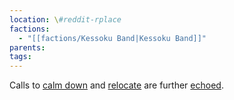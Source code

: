```yaml
---
location: \#reddit-rplace
factions:
  - "[[factions/Kessoku Band|Kessoku Band]]"
parents: 
tags: 
---
```

Calls to [calm down](discord://discord.com/channels/1093664259273130084/1131230952119615600/1131577066152796211) and [relocate](discord://discord.com/channels/1093664259273130084/1131230952119615600/1131577095923978400) are further [echoed](discord://discord.com/channels/1093664259273130084/1131230952119615600/1131577109538676866).
